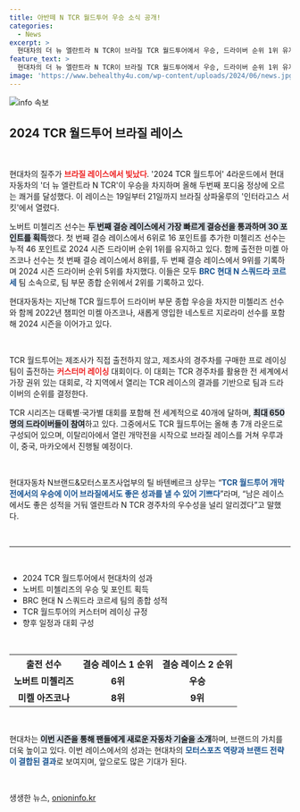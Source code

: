```yaml
---
title: 아반떼 N TCR 월드투어 우승 소식 공개!
categories:
  - News
excerpt: >
  현대차의 더 뉴 엘란트라 N TCR이 브라질 TCR 월드투어에서 우승, 드라이버 순위 1위 유지! 전세계서 주목받는 이번 성과, 향후 레이스에도 기대가 모아진다!
feature_text: >
  현대차의 더 뉴 엘란트라 N TCR이 브라질 TCR 월드투어에서 우승, 드라이버 순위 1위 유지! 전세계서 주목받는 이번 성과, 향후 레이스에도 기대가 모아진다!
image: 'https://www.behealthy4u.com/wp-content/uploads/2024/06/news.jpg'
---
```


<p><img src="https://www.behealthy4u.com/wp-content/uploads/2024/06/news.jpg" alt="info 속보" /></p>

<h2 data-ke-size="size26">2024 TCR 월드투어 브라질 레이스</h2>

<p data-ke-size="size16">&nbsp;</p>

<p>현대차의 질주가 <b><span style="color: #ee2323;">브라질 레이스에서 빛났다</span></b>. '2024 TCR 월드투어' 4라운드에서 현대자동차의 '더 뉴 엘란트라 N TCR'이 우승을 차지하며 올해 두번째 포디움 정상에 오르는 쾌거를 달성했다. 이 레이스는 19일부터 21일까지 브라질 상파울루의 '인터라고스 서킷'에서 열렸다.   </p>

<p>노버트 미첼리즈 선수는 <b><span style="background-color: #21538527;">두 번째 결승 레이스에서 가장 빠르게 결승선을 통과하며 30 포인트를 획득</span></b>했다. 첫 번째 결승 레이스에서 6위로 16 포인트를 추가한 미첼리즈 선수는 누적 46 포인트로 2024 시즌 드라이버 순위 1위를 유지하고 있다. 함께 출전한 미켈 아즈코나 선수는 첫 번째 결승 레이스에서 8위를, 두 번째 결승 레이스에서 9위를 기록하며 2024 시즌 드라이버 순위 5위를 차지했다. 이들은 모두 <b><span style="color: #1a5490;">BRC 현대 N 스쿼드라 코르세</span></b> 팀 소속으로, 팀 부문 종합 순위에서 2위를 기록하고 있다.   </p>

<p>현대자동차는 지난해 TCR 월드투어 드라이버 부문 종합 우승을 차지한 미첼리즈 선수와 함께 2022년 챔피언 미켈 아즈코나, 새롭게 영입한 네스토르 지로라미 선수를 포함해 2024 시즌을 이어가고 있다. </p>

<p data-ke-size="size16">&nbsp;</p>

<p>TCR 월드투어는 제조사가 직접 출전하지 않고, 제조사의 경주차를 구매한 프로 레이싱팀이 출전하는 <b><span style="color: #ee2323;">커스터머 레이싱</span></b> 대회이다. 이 대회는 TCR 경주차를 활용한 전 세계에서 가장 권위 있는 대회로, 각 지역에서 열리는 TCR 레이스의 결과를 기반으로 팀과 드라이버의 순위를 결정한다. </p>

<p>TCR 시리즈는 대륙별·국가별 대회를 포함해 전 세계적으로 40개에 달하며, <b><span style="background-color: #21538527;">최대 650명의 드라이버들이 참여</span></b>하고 있다. 그중에서도 TCR 월드투어는 올해 총 7개 라운드로 구성되어 있으며, 이탈리아에서 열린 개막전을 시작으로 브라질 레이스를 거쳐 우루과이, 중국, 마카오에서 진행될 예정이다. </p>

<p data-ke-size="size16">&nbsp;</p>

<p>현대자동차 N브랜드&amp;모터스포츠사업부의 틸 바텐베르크 상무는 “<b><span style="color: #1a5490;">TCR 월드투어 개막전에서의 우승에 이어 브라질에서도 좋은 성과를 낼 수 있어 기쁘다</span></b>”라며, “남은 레이스에서도 좋은 성적을 거둬 엘란트라 N TCR 경주차의 우수성을 널리 알리겠다”고 말했다. </p>

<p data-ke-size="size16">&nbsp;</p>

<hr>

<p data-ke-size="size16">&nbsp;</p>

<ul>
    <li>2024 TCR 월드투어에서 현대차의 성과</li>
    <li>노버트 미첼리즈의 우승 및 포인트 획득</li>
    <li>BRC 현대 N 스쿼드라 코르세 팀의 종합 성적</li>
    <li>TCR 월드투어의 커스터머 레이싱 규정</li>
    <li>향후 일정과 대회 구성</li>
</ul>

<p data-ke-size="size16">&nbsp;</p>

<table style="width: 100%;">
    <tr>
        <th style="text-align: center; height: 17px;"><b>출전 선수</b></th>
        <th style="text-align: center; height: 17px;"><b>결승 레이스 1 순위</b></th>
        <th style="text-align: center; height: 17px;"><b>결승 레이스 2 순위</b></th>
    </tr>
    <tr>
        <td style="text-align: center; height: 17px;"><b>노버트 미첼리즈</b></td>
        <td style="text-align: center; height: 17px;"><b>6위</b></td>
        <td style="text-align: center; height: 17px;"><b>우승</b></td>
    </tr>
    <tr>
        <td style="text-align: center; height: 17px;"><b>미켈 아즈코나</b></td>
        <td style="text-align: center; height: 17px;"><b>8위</b></td>
        <td style="text-align: center; height: 17px;"><b>9위</b></td>
    </tr>
</table>

<p data-ke-size="size16">&nbsp;</p>

<p>현대차는 <b><span style="background-color: #21538527;">이번 시즌을 통해 팬들에게 새로운 자동차 기술을 소개</span></b>하며, 브랜드의 가치를 더욱 높이고 있다. 이번 레이스에서의 성과는 현대차의 <b><span style="color: #1a5490;">모터스포츠 역량과 브랜드 전략이 결합된 결과</span></b>로 보여지며, 앞으로도 많은 기대가 된다. </p>

<p data-ke-size="size16">&nbsp;</p>
생생한 뉴스, <a href="https://onioninfo.kr" rel="dofollow">onioninfo.kr</a>


